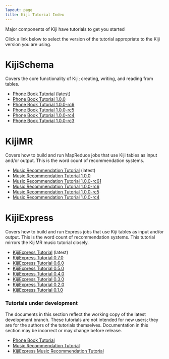 ```yaml
---
layout: page
title: Kiji Tutorial Index
---
```


Major components of Kiji have tutorials to get you started

Click a link below to select the version of the tutorial appropriate
to the Kiji version you are using.

# KijiSchema
Covers the core functionality of Kiji; creating, writing, and reading from tables.

* [Phone Book Tutorial](tutorials/phonebook-tutorial/1.1.0/phonebook-tutorial) (latest)
* [Phone Book Tutorial 1.0.0](tutorials/phonebook-tutorial/1.0.0/phonebook-tutorial)
* [Phone Book Tutorial 1.0.0-rc6](tutorials/phonebook-tutorial/1.0.0-rc6/phonebook-tutorial)
* [Phone Book Tutorial 1.0.0-rc5](tutorials/phonebook-tutorial/1.0.0-rc5/phonebook-tutorial)
* [Phone Book Tutorial 1.0.0-rc4](tutorials/phonebook-tutorial/1.0.0-rc4/phonebook-tutorial)
* [Phone Book Tutorial 1.0.0-rc3](tutorials/phonebook-tutorial/1.0.0-rc3/phonebook-tutorial)

# KijiMR
Covers how to build and run MapReduce jobs that use Kiji tables as input and/or output. This is
the word count of recommendation systems.

* [Music Recommendation Tutorial](tutorials/music-recommendation/1.1.0/music-overview) (latest)
* [Music Recommendation Tutorial 1.0.0](tutorials/music-recommendation/1.0.0/music-overview)
* [Music Recommendation Tutorial 1.0.0-rc61](tutorials/music-recommendation/1.0.0-rc61/music-overview)
* [Music Recommendation Tutorial 1.0.0-rc6](tutorials/music-recommendation/1.0.0-rc6/music-overview)
* [Music Recommendation Tutorial 1.0.0-rc5](tutorials/music-recommendation/1.0.0-rc5/music-overview)
* [Music Recommendation Tutorial 1.0.0-rc4](tutorials/music-recommendation/1.0.0-rc4/music-overview)

# KijiExpress
Covers how to build and run Express jobs that use Kiji tables as input and/or output. This is the
word count of recommendation systems.  This tutorial mirrors the KijiMR music tutorial closely.

* [KijiExpress Tutorial](tutorials/express-recommendation/0.8.0/express-overview) (latest)
* [KijiExpress Tutorial 0.7.0](tutorials/express-recommendation/0.7.0/express-overview)
* [KijiExpress Tutorial 0.6.0](tutorials/express-recommendation/0.6.0/express-overview)
* [KijiExpress Tutorial 0.5.0](tutorials/express-recommendation/0.5.0/express-overview)
* [KijiExpress Tutorial 0.4.0](tutorials/express-recommendation/0.4.0/express-overview)
* [KijiExpress Tutorial 0.3.0](tutorials/express-recommendation/0.3.0/express-overview)
* [KijiExpress Tutorial 0.2.0](tutorials/express-recommendation/0.2.0/express-overview)
* [KijiExpress Tutorial 0.1.0](tutorials/express-recommendation/0.1.0/express-overview)

### Tutorials under development

The documents in this section reflect the working copy of the latest development branch.
These tutorials are not intended for new users; they are for the authors of the tutorials
themselves. Documentation in this section may be incorrect or may change before release.

* [Phone Book Tutorial]({{site.tutorial_phonebook_devel}}/phonebook-tutorial)
* [Music Recommendation Tutorial]({{site.tutorial_music_devel}}/music-overview/)
* [KijiExpress Music Recommendation Tutorial]({{site.tutorial_express_devel}}/express-overview)


